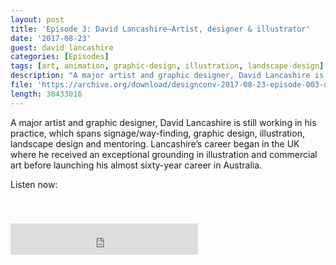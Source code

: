 ```yaml
---
layout: post
title: 'Episode 3: David Lancashire—Artist, designer & illustrator'
date: '2017-08-23'
guest: david_lancashire
categories: [Episodes]
tags: [art, animation, graphic-design, illustration, landscape-design]
description: "A major artist and graphic designer, David Lancashire is still working in his practice, which spans signage/way-finding, graphic design, illustration, landscape design and mentoring. Lancashire’s career began in the UK where he received an exceptional grounding in illustration and commercial art before launching his almost sixty-year career in Australia.\n"
file: 'https://archive.org/download/designconv-2017-08-23-episode-003-david-lancashire/2017-08-23-episode-003-david-lancashire.mp3'
length: 30433016
---
```


A major artist and graphic designer, David Lancashire is still working in his
practice, which spans signage/way-finding, graphic design, illustration,
landscape design and mentoring. Lancashire’s career began in the UK where he
received an exceptional grounding in illustration and commercial art before
launching his almost sixty-year career in Australia.


Listen now:
<div class="responsive-embed" style="padding-top: 8%;">
  <iframe src="https://archive.org/embed/designconv-2017-08-23-episode-003-david-lancashire" class="responsive-embed-item" height="50" frameborder="0" webkitallowfullscreen="true" mozallowfullscreen="true" allowfullscreen></iframe>
</div>
